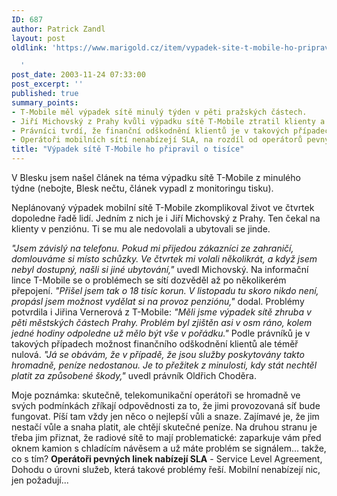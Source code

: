 ```yaml
---
ID: 687
author: Patrick Zandl
layout: post
oldlink: 'https://www.marigold.cz/item/vypadek-site-t-mobile-ho-pripravil-o-tisice

  '
post_date: 2003-11-24 07:33:00
post_excerpt: ''
published: true
summary_points:
- T-Mobile měl výpadek sítě minulý týden v pěti pražských částech.
- Jiří Michovský z Prahy kvůli výpadku sítě T-Mobile ztratil klienty a 18 tisíc korun.
- Právníci tvrdí, že finanční odškodnění klientů je v takových případech téměř nulové.
- Operátoři mobilních sítí nenabízejí SLA, na rozdíl od operátorů pevných linek.
title: "Výpadek sítě T-Mobile ho připravil o tisíce"
---
```


<p>
V Blesku jsem našel článek na téma výpadku sítě T-Mobile z minulého týdne (nebojte, Blesk nečtu, článek vypadl z monitoringu tisku).</p>

<p>
Neplánovaný výpadek mobilní sítě T-Mobile zkomplikoval život ve čtvrtek dopoledne řadě lidí. Jedním z nich je i Jiří Michovský z Prahy. Ten čekal na klienty v penziónu. Ti se mu ale nedovolali a ubytovali se jinde.</p>

<p>
<EM>"Jsem závislý na telefonu. Pokud mi přijedou zákazníci ze zahraničí, domlouváme si místo schůzky. Ve čtvrtek mi volali několikrát, a když jsem nebyl dostupný, našli si jiné ubytování,"</EM> uvedl Michovský. Na informační lince T-Mobile se o problémech se sítí dozvěděl až po několikerém přepojení.<EM> "Přišel jsem tak o 18 tisíc korun. V listopadu tu skoro nikdo není, propásl jsem možnost vydělat si na provoz penziónu,"</EM> dodal. Problémy potvrdila i Jiřina Vernerová z T-Mobile: <EM>"Měli jsme výpadek sítě zhruba v pěti městských částech Prahy. Problém byl zjištěn asi v osm ráno, kolem jedné hodiny odpoledne už mělo být vše v pořádku."</EM> Podle právníků je v takových případech možnost finančního odškodnění klientů ale téměř nulová. <EM>"Já se obávám, že v případě, že jsou služby poskytovány takto hromadně, peníze nedostanou. Je to přežitek z minulosti, kdy stát nechtěl platit za způsobené škody,"</EM> uvedl právník Oldřich Choděra. 
<p>
Moje poznámka: skutečně, telekomunikační operátoři se hromadně ve svých podmínkách zříkají odpovědnosti za to, že jimi provozovaná síť bude fungovat. Píší tam vždy jen něco o nejlepší vůli a snaze. Zajímavé je, že jim nestačí vůle a snaha platit, ale chtějí skutečné peníze. Na druhou stranu je třeba jim přiznat, že radiové sítě to mají problematické: zaparkuje vám před oknem kamion s chladícím návěsem a už máte problém se signálem... takže, co s tím? <STRONG>Operátoři pevných linek nabízejí SLA</STRONG> - Service Level Agreement, Dohodu o úrovni služeb, která takové problémy řeší. Mobilní nenabízejí nic, jen požadují...</p>